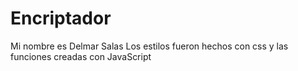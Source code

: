 # Encriptador
Mi nombre es Delmar Salas
Los estilos fueron hechos con css
y las funciones creadas con JavaScript
